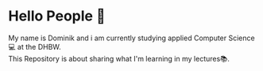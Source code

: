 # Hello People 👋
My name is Dominik and i am currently studying applied Computer Science 💻 at the DHBW.\
This Repository is about sharing what I'm learning in my lectures📚.
